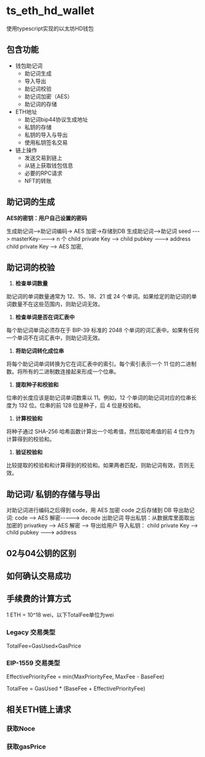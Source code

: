 # ts_eth_hd_wallet
使用typescript实现的以太坊HD钱包

## 包含功能
* 钱包助记词
  * 助记词生成
  * 导入导出
  * 助记词校验
  * 助记词加密（AES）
  * 助记词的存储
* ETH地址
  * 助记词bip44协议生成地址
  * 私钥的存储
  * 私钥的导入与导出
  * 使用私钥签名交易
* 链上操作
  * 发送交易到链上
  * 从链上获取钱包信息
  * 必要的RPC请求
  * NFT的转账

## 助记词的生成
**AES的密钥：用户自己设置的密码**

生成助记词-->助记词编码-> AES 加密->存储到DB
生成助记词-->助记词 seed ---> masterKey----> n 个 child private Key --> child pubkey ---> address
child private Key --> AES 加密,

## 助记词的校验
1. **检查单词数量**

助记词的单词数量通常为 12、15、18、21 或 24 个单词。如果给定的助记词的单词数量不在这些范围内，则助记词无效。

1. **检查单词是否在词汇表中**

每个助记词单词必须存在于 BIP-39 标准的 2048 个单词的词汇表中。如果有任何一个单词不在词汇表中，则助记词无效。

1.  **将助记词转化成位串**

将每个助记词单词转换为它在词汇表中的索引。每个索引表示一个 11 位的二进制数。将所有的二进制数连接起来形成一个位串。

1. **提取种子和校验和**

位串的长度应该是助记词单词数乘以 11。例如，12 个单词的助记词对应的位串长度为 132 位。位串的前 128 位是种子，后 4 位是校验和。

1. **计算校验和**

将种子通过 SHA-256 哈希函数计算出一个哈希值，然后取哈希值的前 4 位作为计算得到的校验和。

1. **验证校验和**

比较提取的校验和和计算得到的校验和。如果两者匹配，则助记词有效，否则无效。


## 助记词/ 私钥的存储与导出
对助记词进行编码之后得到 code，用 AES 加密 code 之后存储到 DB
导出助记词: code --> AES 解密-----> decode 出助记词
导出私钥：从数据库里面取出加密的 privatkey --> AES 解密 --> 导出给用户
导入私钥： child private Key --> child pubkey ---> address

## 02与04公钥的区别

## 如何确认交易成功

## 手续费的计算方式

1 ETH = 10^18 wei，以下TotalFee单位为wei

### Legacy 交易类型

TotalFee=GasUsed×GasPrice

### EIP-1559 交易类型

EffectivePriorityFee = min(MaxPriorityFee, MaxFee - BaseFee)

TotalFee = GasUsed * (BaseFee + EffectivePriorityFee)

## 相关ETH链上请求

### 获取Noce

### 获取gasPrice





